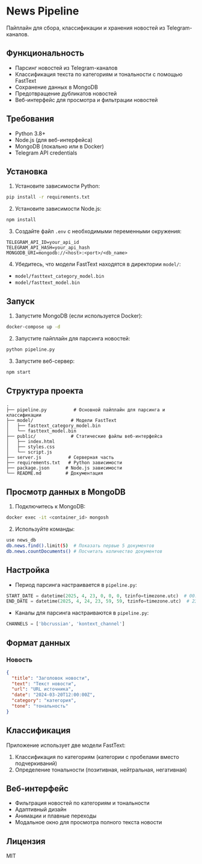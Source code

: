 # News Pipeline

Пайплайн для сбора, классификации и хранения новостей из Telegram-каналов.

## Функциональность

- Парсинг новостей из Telegram-каналов
- Классификация текста по категориям и тональности с помощью FastText
- Сохранение данных в MongoDB
- Предотвращение дубликатов новостей
- Веб-интерфейс для просмотра и фильтрации новостей

## Требования

- Python 3.8+
- Node.js (для веб-интерфейса)
- MongoDB (локально или в Docker)
- Telegram API credentials

## Установка

1. Установите зависимости Python:
```bash
pip install -r requirements.txt
```

2. Установите зависимости Node.js:
```bash
npm install
```

3. Создайте файл `.env` с необходимыми переменными окружения:
```
TELEGRAM_API_ID=your_api_id
TELEGRAM_API_HASH=your_api_hash
MONGODB_URI=mongodb://<host>:<port>/<db_name>
```

4. Убедитесь, что модели FastText находятся в директории `model/`:
- `model/fasttext_category_model.bin`
- `model/fasttext_model.bin`

## Запуск

1. Запустите MongoDB (если используется Docker):
```bash
docker-compose up -d
```

2. Запустите пайплайн для парсинга новостей:
```bash
python pipeline.py
```

3. Запустите веб-сервер:
```bash
npm start
```

## Структура проекта

```
.
├── pipeline.py          # Основной пайплайн для парсинга и классификации
├── model/              # Модели FastText
│   ├── fasttext_category_model.bin
│   └── fasttext_model.bin
├── public/             # Статические файлы веб-интерфейса
│   ├── index.html
│   ├── styles.css
│   └── script.js
├── server.js          # Серверная часть
├── requirements.txt   # Python зависимости
├── package.json      # Node.js зависимости
└── README.md         # Документация
```

## Просмотр данных в MongoDB

1. Подключитесь к MongoDB:
```bash
docker exec -it <container_id> mongosh
```

2. Используйте команды:
```bash
use news_db
db.news.find().limit(5)  # Показать первые 5 документов
db.news.countDocuments() # Посчитать количество документов
```

## Настройка

- Период парсинга настраивается в `pipeline.py`:
```python
START_DATE = datetime(2025, 4, 23, 0, 0, 0, tzinfo=timezone.utc)  # 00:00:00
END_DATE = datetime(2025, 4, 24, 23, 59, 59, tzinfo=timezone.utc)  # 23:59:59
```

- Каналы для парсинга настраиваются в `pipeline.py`:
```python
CHANNELS = ['bbcrussian', 'kontext_channel']
```

## Формат данных

### Новость
```json
{
  "title": "Заголовок новости",
  "text": "Текст новости",
  "url": "URL источника",
  "date": "2024-03-20T12:00:00Z",
  "category": "категория",
  "tone": "тональность"
}
```

## Классификация

Приложение использует две модели FastText:
1. Классификация по категориям (категории с пробелами вместо подчеркиваний)
2. Определение тональности (позитивная, нейтральная, негативная)

## Веб-интерфейс

- Фильтрация новостей по категориям и тональности
- Адаптивный дизайн
- Анимации и плавные переходы
- Модальное окно для просмотра полного текста новости

## Лицензия

MIT 